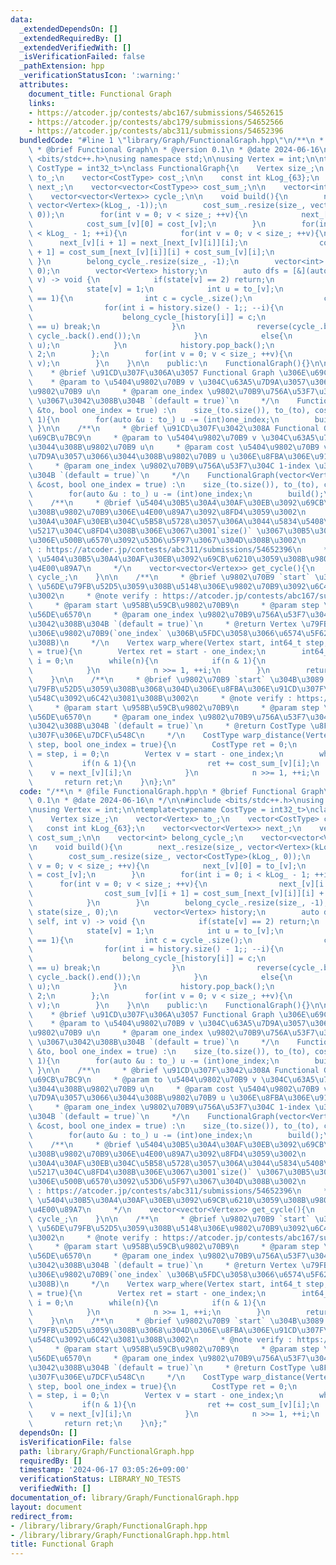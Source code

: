 ```yaml
---
data:
  _extendedDependsOn: []
  _extendedRequiredBy: []
  _extendedVerifiedWith: []
  _isVerificationFailed: false
  _pathExtension: hpp
  _verificationStatusIcon: ':warning:'
  attributes:
    document_title: Functional Graph
    links:
    - https://atcoder.jp/contests/abc167/submissions/54652615
    - https://atcoder.jp/contests/abc179/submissions/54652566
    - https://atcoder.jp/contests/abc311/submissions/54652396
  bundledCode: "#line 1 \"library/Graph/FunctionalGraph.hpp\"\n/**\n * @file FunctionalGraph.hpp\n\
    \ * @brief Functional Graph\n * @version 0.1\n * @date 2024-06-16\n */\n\n#include\
    \ <bits/stdc++.h>\nusing namespace std;\n\nusing Vertex = int;\n\ntemplate<typename\
    \ CostType = int32_t>\nclass FunctionalGraph{\n    Vertex size_;\n    vector<Vertex>\
    \ to_;\n    vector<CostType> cost_;\n\n    const int kLog_{63};\n    vector<vector<Vertex>>\
    \ next_;\n    vector<vector<CostType>> cost_sum_;\n\n    vector<int> belong_cycle_;\n\
    \    vector<vector<Vertex>> cycle_;\n\n    void build(){\n        next_.resize(size_,\
    \ vector<Vertex>(kLog_, -1));\n        cost_sum_.resize(size_, vector<CostType>(kLog_,\
    \ 0));\n        for(int v = 0; v < size_; ++v){\n            next_[v][0] = to_[v];\n\
    \            cost_sum_[v][0] = cost_[v];\n        }\n        for(int i = 0; i\
    \ < kLog_ - 1; ++i){\n            for(int v = 0; v < size_; ++v){\n          \
    \      next_[v][i + 1] = next_[next_[v][i]][i];\n                cost_sum_[v][i\
    \ + 1] = cost_sum_[next_[v][i]][i] + cost_sum_[v][i];\n            }\n       \
    \ }\n        belong_cycle_.resize(size_, -1);\n        vector<int> state(size_,\
    \ 0);\n        vector<Vertex> history;\n        auto dfs = [&](auto self, int\
    \ v) -> void {\n            if(state[v] == 2) return;\n            history.push_back(v);\n\
    \            state[v] = 1;\n            int u = to_[v];\n            if(state[u]\
    \ == 1){\n                int c = cycle_.size();\n                cycle_.push_back(vector<Vertex>{});\n\
    \                for(int i = history.size() - 1;; --i){\n                    cycle_.back().push_back(history[i]);\n\
    \                    belong_cycle_[history[i]] = c;\n                    if(history[i]\
    \ == u) break;\n                }\n                reverse(cycle_.back().begin(),\
    \ cycle_.back().end());\n            }\n            else{\n                self(self,\
    \ u);\n            }\n            history.pop_back();\n            state[v] =\
    \ 2;\n        };\n        for(int v = 0; v < size_; ++v){\n            dfs(dfs,\
    \ v);\n        }\n    }\n\n    public:\n    FunctionalGraph(){}\n\n    /**\n \
    \    * @brief \u91CD\u307F\u306A\u3057 Functional Graph \u306E\u69CB\u7BC9\n \
    \    * @param to \u5404\u9802\u70B9 v \u304C\u63A5\u7D9A\u3057\u3066\u3044\u308B\
    \u9802\u70B9 u\n     * @param one_index \u9802\u70B9\u756A\u53F7\u304C 1-index\
    \ \u3067\u3042\u308B\u304B `(default = true)`\n     */\n    FunctionalGraph(vector<Vertex>\
    \ &to, bool one_index = true) :\n    size_(to.size()), to_(to), cost_(to.size(),\
    \ 1){\n        for(auto &u : to_) u -= (int)one_index;\n        build();\n   \
    \ }\n\n    /**\n     * @brief \u91CD\u307F\u3042\u308A Functional Graph \u306E\
    \u69CB\u7BC9\n     * @param to \u5404\u9802\u70B9 v \u304C\u63A5\u7D9A\u3057\u3066\
    \u3044\u308B\u9802\u70B9 u\n     * @param cost \u5404\u9802\u70B9 v \u304C\u63A5\
    \u7D9A\u3057\u3066\u3044\u308B\u9802\u70B9 u \u306E\u8FBA\u306E\u91CD\u307F\n\
    \     * @param one_index \u9802\u70B9\u756A\u53F7\u304C 1-index \u3067\u3042\u308B\
    \u304B `(default = true)`\n     */\n    FunctionalGraph(vector<Vertex> &to, vector<CostType>\
    \ &cost, bool one_index = true) :\n    size_(to.size()), to_(to), cost_(cost){\n\
    \        for(auto &u : to_) u -= (int)one_index;\n        build();\n    }\n\n\
    \    /**\n     * @brief \u5404\u30B5\u30A4\u30AF\u30EB\u3092\u69CB\u6210\u3059\
    \u308B\u9802\u70B9\u306E\u4E00\u89A7\u3092\u8FD4\u3059\u3002\n     * @note \u30B5\
    \u30A4\u30AF\u30EB\u304C\u5B58\u5728\u3057\u306A\u3044\u5834\u5408\u306F\u7A7A\
    \u5217\u304C\u8FD4\u308B\u306E\u3067\u3001`size()` \u3067\u30B5\u30A4\u30AF\u30EB\
    \u306E\u500B\u6570\u3092\u53D6\u5F97\u3067\u304D\u308B\u3002\n     * @note verify\
    \ : https://atcoder.jp/contests/abc311/submissions/54652396\n     * @return vector<vector<Vertex>>\
    \ \u5404\u30B5\u30A4\u30AF\u30EB\u3092\u69CB\u6210\u3059\u308B\u9802\u70B9\u306E\
    \u4E00\u89A7\n     */\n    vector<vector<Vertex>> get_cycle(){\n        return\
    \ cycle_;\n    }\n\n    /**\n     * @brief \u9802\u70B9 `start` \u304B\u3089 `step`\
    \ \u56DE\u79FB\u52D5\u3059\u308B\u5148\u306E\u9802\u70B9\u3092\u6C42\u3081\u308B\
    \u3002\n     * @note verify : https://atcoder.jp/contests/abc167/submissions/54652615\n\
    \     * @param start \u958B\u59CB\u9802\u70B9\n     * @param step \u79FB\u52D5\
    \u56DE\u6570\n     * @param one_index \u9802\u70B9\u756A\u53F7\u304C 1-index \u3067\
    \u3042\u308B\u304B `(default = true)`\n     * @return Vertex \u79FB\u52D5\u5148\
    \u306E\u9802\u70B9(`one_index` \u306B\u5FDC\u3058\u3066\u6574\u5F62\u3055\u308C\
    \u308B)\n     */\n    Vertex warp_where(Vertex start, int64_t step, bool one_index\
    \ = true){\n        Vertex ret = start - one_index;\n        int64_t n = step,\
    \ i = 0;\n        while(n){\n            if(n & 1){\n                ret = next_[ret][i];\n\
    \            }\n            n >>= 1, ++i;\n        }\n        return ret + one_index;\n\
    \    }\n\n    /**\n     * @brief \u9802\u70B9 `start` \u304B\u3089 `step` \u56DE\
    \u79FB\u52D5\u3059\u308B\u3068\u304D\u306E\u8FBA\u306E\u91CD\u307F\u306E\u7DCF\
    \u548C\u3092\u6C42\u3081\u308B\u3002\n     * @note verify : https://atcoder.jp/contests/abc179/submissions/54652566\n\
    \     * @param start \u958B\u59CB\u9802\u70B9\n     * @param step \u79FB\u52D5\
    \u56DE\u6570\n     * @param one_index \u9802\u70B9\u756A\u53F7\u304C 1-index \u3067\
    \u3042\u308B\u304B `(default = true)`\n     * @return CostType \u8FBA\u306E\u91CD\
    \u307F\u306E\u7DCF\u548C\n     */\n    CostType warp_distance(Vertex start, int64_t\
    \ step, bool one_index = true){\n        CostType ret = 0;\n        int64_t n\
    \ = step, i = 0;\n        Vertex v = start - one_index;\n        while(n){\n \
    \           if(n & 1){\n                ret += cost_sum_[v][i];\n            \
    \    v = next_[v][i];\n            }\n            n >>= 1, ++i;\n        }\n \
    \       return ret;\n    }\n};\n"
  code: "/**\n * @file FunctionalGraph.hpp\n * @brief Functional Graph\n * @version\
    \ 0.1\n * @date 2024-06-16\n */\n\n#include <bits/stdc++.h>\nusing namespace std;\n\
    \nusing Vertex = int;\n\ntemplate<typename CostType = int32_t>\nclass FunctionalGraph{\n\
    \    Vertex size_;\n    vector<Vertex> to_;\n    vector<CostType> cost_;\n\n \
    \   const int kLog_{63};\n    vector<vector<Vertex>> next_;\n    vector<vector<CostType>>\
    \ cost_sum_;\n\n    vector<int> belong_cycle_;\n    vector<vector<Vertex>> cycle_;\n\
    \n    void build(){\n        next_.resize(size_, vector<Vertex>(kLog_, -1));\n\
    \        cost_sum_.resize(size_, vector<CostType>(kLog_, 0));\n        for(int\
    \ v = 0; v < size_; ++v){\n            next_[v][0] = to_[v];\n            cost_sum_[v][0]\
    \ = cost_[v];\n        }\n        for(int i = 0; i < kLog_ - 1; ++i){\n      \
    \      for(int v = 0; v < size_; ++v){\n                next_[v][i + 1] = next_[next_[v][i]][i];\n\
    \                cost_sum_[v][i + 1] = cost_sum_[next_[v][i]][i] + cost_sum_[v][i];\n\
    \            }\n        }\n        belong_cycle_.resize(size_, -1);\n        vector<int>\
    \ state(size_, 0);\n        vector<Vertex> history;\n        auto dfs = [&](auto\
    \ self, int v) -> void {\n            if(state[v] == 2) return;\n            history.push_back(v);\n\
    \            state[v] = 1;\n            int u = to_[v];\n            if(state[u]\
    \ == 1){\n                int c = cycle_.size();\n                cycle_.push_back(vector<Vertex>{});\n\
    \                for(int i = history.size() - 1;; --i){\n                    cycle_.back().push_back(history[i]);\n\
    \                    belong_cycle_[history[i]] = c;\n                    if(history[i]\
    \ == u) break;\n                }\n                reverse(cycle_.back().begin(),\
    \ cycle_.back().end());\n            }\n            else{\n                self(self,\
    \ u);\n            }\n            history.pop_back();\n            state[v] =\
    \ 2;\n        };\n        for(int v = 0; v < size_; ++v){\n            dfs(dfs,\
    \ v);\n        }\n    }\n\n    public:\n    FunctionalGraph(){}\n\n    /**\n \
    \    * @brief \u91CD\u307F\u306A\u3057 Functional Graph \u306E\u69CB\u7BC9\n \
    \    * @param to \u5404\u9802\u70B9 v \u304C\u63A5\u7D9A\u3057\u3066\u3044\u308B\
    \u9802\u70B9 u\n     * @param one_index \u9802\u70B9\u756A\u53F7\u304C 1-index\
    \ \u3067\u3042\u308B\u304B `(default = true)`\n     */\n    FunctionalGraph(vector<Vertex>\
    \ &to, bool one_index = true) :\n    size_(to.size()), to_(to), cost_(to.size(),\
    \ 1){\n        for(auto &u : to_) u -= (int)one_index;\n        build();\n   \
    \ }\n\n    /**\n     * @brief \u91CD\u307F\u3042\u308A Functional Graph \u306E\
    \u69CB\u7BC9\n     * @param to \u5404\u9802\u70B9 v \u304C\u63A5\u7D9A\u3057\u3066\
    \u3044\u308B\u9802\u70B9 u\n     * @param cost \u5404\u9802\u70B9 v \u304C\u63A5\
    \u7D9A\u3057\u3066\u3044\u308B\u9802\u70B9 u \u306E\u8FBA\u306E\u91CD\u307F\n\
    \     * @param one_index \u9802\u70B9\u756A\u53F7\u304C 1-index \u3067\u3042\u308B\
    \u304B `(default = true)`\n     */\n    FunctionalGraph(vector<Vertex> &to, vector<CostType>\
    \ &cost, bool one_index = true) :\n    size_(to.size()), to_(to), cost_(cost){\n\
    \        for(auto &u : to_) u -= (int)one_index;\n        build();\n    }\n\n\
    \    /**\n     * @brief \u5404\u30B5\u30A4\u30AF\u30EB\u3092\u69CB\u6210\u3059\
    \u308B\u9802\u70B9\u306E\u4E00\u89A7\u3092\u8FD4\u3059\u3002\n     * @note \u30B5\
    \u30A4\u30AF\u30EB\u304C\u5B58\u5728\u3057\u306A\u3044\u5834\u5408\u306F\u7A7A\
    \u5217\u304C\u8FD4\u308B\u306E\u3067\u3001`size()` \u3067\u30B5\u30A4\u30AF\u30EB\
    \u306E\u500B\u6570\u3092\u53D6\u5F97\u3067\u304D\u308B\u3002\n     * @note verify\
    \ : https://atcoder.jp/contests/abc311/submissions/54652396\n     * @return vector<vector<Vertex>>\
    \ \u5404\u30B5\u30A4\u30AF\u30EB\u3092\u69CB\u6210\u3059\u308B\u9802\u70B9\u306E\
    \u4E00\u89A7\n     */\n    vector<vector<Vertex>> get_cycle(){\n        return\
    \ cycle_;\n    }\n\n    /**\n     * @brief \u9802\u70B9 `start` \u304B\u3089 `step`\
    \ \u56DE\u79FB\u52D5\u3059\u308B\u5148\u306E\u9802\u70B9\u3092\u6C42\u3081\u308B\
    \u3002\n     * @note verify : https://atcoder.jp/contests/abc167/submissions/54652615\n\
    \     * @param start \u958B\u59CB\u9802\u70B9\n     * @param step \u79FB\u52D5\
    \u56DE\u6570\n     * @param one_index \u9802\u70B9\u756A\u53F7\u304C 1-index \u3067\
    \u3042\u308B\u304B `(default = true)`\n     * @return Vertex \u79FB\u52D5\u5148\
    \u306E\u9802\u70B9(`one_index` \u306B\u5FDC\u3058\u3066\u6574\u5F62\u3055\u308C\
    \u308B)\n     */\n    Vertex warp_where(Vertex start, int64_t step, bool one_index\
    \ = true){\n        Vertex ret = start - one_index;\n        int64_t n = step,\
    \ i = 0;\n        while(n){\n            if(n & 1){\n                ret = next_[ret][i];\n\
    \            }\n            n >>= 1, ++i;\n        }\n        return ret + one_index;\n\
    \    }\n\n    /**\n     * @brief \u9802\u70B9 `start` \u304B\u3089 `step` \u56DE\
    \u79FB\u52D5\u3059\u308B\u3068\u304D\u306E\u8FBA\u306E\u91CD\u307F\u306E\u7DCF\
    \u548C\u3092\u6C42\u3081\u308B\u3002\n     * @note verify : https://atcoder.jp/contests/abc179/submissions/54652566\n\
    \     * @param start \u958B\u59CB\u9802\u70B9\n     * @param step \u79FB\u52D5\
    \u56DE\u6570\n     * @param one_index \u9802\u70B9\u756A\u53F7\u304C 1-index \u3067\
    \u3042\u308B\u304B `(default = true)`\n     * @return CostType \u8FBA\u306E\u91CD\
    \u307F\u306E\u7DCF\u548C\n     */\n    CostType warp_distance(Vertex start, int64_t\
    \ step, bool one_index = true){\n        CostType ret = 0;\n        int64_t n\
    \ = step, i = 0;\n        Vertex v = start - one_index;\n        while(n){\n \
    \           if(n & 1){\n                ret += cost_sum_[v][i];\n            \
    \    v = next_[v][i];\n            }\n            n >>= 1, ++i;\n        }\n \
    \       return ret;\n    }\n};"
  dependsOn: []
  isVerificationFile: false
  path: library/Graph/FunctionalGraph.hpp
  requiredBy: []
  timestamp: '2024-06-17 03:05:26+09:00'
  verificationStatus: LIBRARY_NO_TESTS
  verifiedWith: []
documentation_of: library/Graph/FunctionalGraph.hpp
layout: document
redirect_from:
- /library/library/Graph/FunctionalGraph.hpp
- /library/library/Graph/FunctionalGraph.hpp.html
title: Functional Graph
---
```

